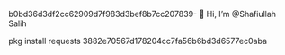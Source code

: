 b0bd36d3df2cc62909d7f983d3bef8b7cc207839- 👋 Hi, I’m @Shafiullah Salih 
<!---
Shafiullahjan/Shafiullahjan is a ✨ special ✨ repository because its `README.md` (this file) appears on your GitHub profile.
You can click the Preview link to take a look at your changes.
--->
pkg install requests
3882e70567d178204cc7fa56b6bd3d6577ec0aba